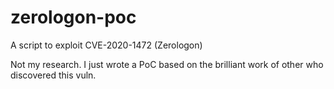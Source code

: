 # zerologon-poc
A script to exploit CVE-2020-1472 (Zerologon)

Not my research. I just wrote a PoC based on the brilliant work of other who discovered this vuln.
